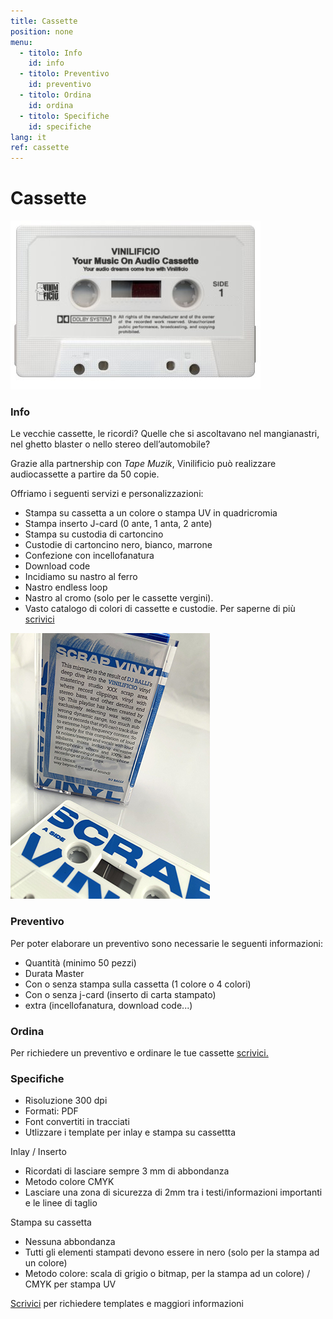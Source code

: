 ```yaml
---
title: Cassette
position: none
menu:
  - titolo: Info
    id: info
  - titolo: Preventivo
    id: preventivo
  - titolo: Ordina
    id: ordina
  - titolo: Specifiche
    id: specifiche    
lang: it
ref: cassette
---
```

# Cassette

![cassetta](/img/cassette_vinilificio1.jpg)

### Info

Le vecchie cassette, le ricordi? Quelle che si ascoltavano nel mangianastri, nel ghetto blaster  o nello stereo dell’automobile?

Grazie alla partnership con _Tape Muzik_, Vinilificio può realizzare audiocassette a partire da 50 copie.

Offriamo i seguenti servizi e personalizzazioni:


- Stampa su cassetta a un colore o stampa UV in quadricromia
- Stampa inserto J-card (0 ante, 1 anta, 2 ante)
- Stampa su custodia di cartoncino
- Custodie di cartoncino nero, bianco, marrone
- Confezione con incellofanatura
- Download code
- Incidiamo su nastro al ferro
- Nastro endless loop
- Nastro al cromo (solo per le cassette vergini).
- Vasto catalogo di colori di cassette e custodie. Per saperne di più <a href="mailto:info@vinilificio.com">scrivici</a>

![cassetta](/img/cassette_scrapvinyl02.jpg)


### Preventivo

Per poter elaborare un preventivo sono necessarie le seguenti informazioni:

* Quantità (minimo 50 pezzi)
* Durata Master
* Con o senza stampa sulla cassetta (1 colore o 4 colori) 
* Con o senza j-card (inserto di carta stampato)
* extra (incellofanatura, download code...)

### Ordina

Per richiedere un preventivo e ordinare le tue cassette <a href="mailto:info@vinilificio.com">scrivici.</a>


### Specifiche

* Risoluzione 300 dpi
* Formati: PDF
* Font convertiti in tracciati
* Utlizzare i template per inlay e stampa su cassettta

Inlay / Inserto

* Ricordati di lasciare sempre 3 mm di abbondanza
* Metodo colore CMYK 
* Lasciare una zona di sicurezza di 2mm tra i testi/informazioni importanti e le linee di taglio

Stampa su cassetta

* Nessuna abbondanza
* Tutti gli elementi stampati devono essere in nero (solo per la stampa ad un colore)
* Metodo colore: scala di grigio o bitmap, per la stampa ad un colore) / CMYK per stampa UV

<a href="mailto:info@vinilificio.com">Scrivici</a> per richiedere templates e maggiori informazioni

